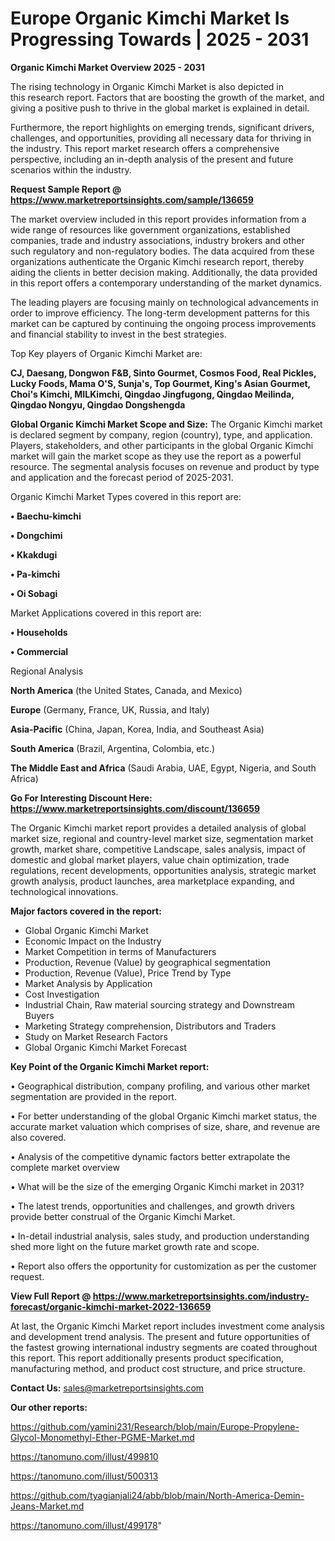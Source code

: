 # Europe Organic Kimchi Market Is Progressing Towards | 2025 - 2031

<Strong> Organic Kimchi Market Overview 2025 - 2031</strong>

The rising technology in Organic Kimchi Market is also depicted in this research report. Factors that are boosting the growth of the market, and giving a positive push to thrive in the global market is explained in detail.

Furthermore, the report highlights on emerging trends, significant drivers, challenges, and opportunities, providing all necessary data for thriving in the industry. This report market research offers a comprehensive perspective, including an in-depth analysis of the present and future scenarios within the industry.

<strong>Request Sample Report @ <a href=https://www.marketreportsinsights.com/sample/136659>https://www.marketreportsinsights.com/sample/136659</a></strong>

The market overview included in this report provides information from a wide range of resources like government organizations, established companies, trade and industry associations, industry brokers and other such regulatory and non-regulatory bodies. The data acquired from these organizations authenticate the Organic Kimchi research report, thereby aiding the clients in better decision making. Additionally, the data provided in this report offers a contemporary understanding of the market dynamics.

The leading players are focusing mainly on technological advancements in order to improve efficiency. The long-term development patterns for this market can be captured by continuing the ongoing process improvements and financial stability to invest in the best strategies.

Top Key players of Organic Kimchi Market are:

<strong>CJ, Daesang, Dongwon F&B, Sinto Gourmet, Cosmos Food, Real Pickles, Lucky Foods, Mama O'S, Sunja's, Top Gourmet, King's Asian Gourmet, Choi's Kimchi, MILKimchi, Qingdao Jingfugong, Qingdao Meilinda, Qingdao Nongyu, Qingdao Dongshengda</strong>

<strong><b>Global Organic Kimchi Market Scope and Size:</b></strong>
The Organic Kimchi market is declared segment by company, region (country), type, and application. Players, stakeholders, and other participants in the global Organic Kimchi market will gain the market scope as they use the report as a powerful resource. The segmental analysis focuses on revenue and product by type and application and the forecast period of 2025-2031.

Organic Kimchi Market Types covered in this report are:

<strong>• Baechu-kimchi

• Dongchimi

• Kkakdugi

• Pa-kimchi

• Oi Sobagi</strong>

Market Applications covered in this report are:

<strong>• Households

• Commercial</strong> 

Regional Analysis

<strong>North America</strong> (the United States, Canada, and Mexico)

<strong>Europe</strong> (Germany, France, UK, Russia, and Italy)

<strong>Asia-Pacific</strong> (China, Japan, Korea, India, and Southeast Asia)

<strong>South America</strong> (Brazil, Argentina, Colombia, etc.)

<strong>The Middle East and Africa</strong> (Saudi Arabia, UAE, Egypt, Nigeria, and South Africa)

<strong>Go For Interesting Discount Here: <a href=https://www.marketreportsinsights.com/discount/136659>https://www.marketreportsinsights.com/discount/136659</a></strong>

The Organic Kimchi market report provides a detailed analysis of global market size, regional and country-level market size, segmentation market growth, market share, competitive Landscape, sales analysis, impact of domestic and global market players, value chain optimization, trade regulations, recent developments, opportunities analysis, strategic market growth analysis, product launches, area marketplace expanding, and technological innovations.

<strong><b>Major factors covered in the report:</b></strong>
<ul>
  <li>Global Organic Kimchi Market </li>
  <li>Economic Impact on the Industry</li>
  <li>Market Competition in terms of Manufacturers</li>
  <li>Production, Revenue (Value) by geographical segmentation</li>
  <li>Production, Revenue (Value), Price Trend by Type</li>
  <li>Market Analysis by Application</li>
  <li>Cost Investigation</li>
  <li>Industrial Chain, Raw material sourcing strategy and Downstream Buyers</li>
  <li>Marketing Strategy comprehension, Distributors and Traders</li>
  <li>Study on Market Research Factors</li>
  <li>Global Organic Kimchi Market Forecast</li>
</ul>

<strong><b>Key Point of the Organic Kimchi Market report:</b></strong>

• Geographical distribution, company profiling, and various other market segmentation are provided in the report.

• For better understanding of the global Organic Kimchi market status, the accurate market valuation which comprises of size, share, and revenue are also covered.

• Analysis of the competitive dynamic factors better extrapolate the complete market overview

• What will be the size of the emerging Organic Kimchi market in 2031?

• The latest trends, opportunities and challenges, and growth drivers provide better construal of the Organic Kimchi Market.

• In-detail industrial analysis, sales study, and production understanding shed more light on the future market growth rate and scope.

• Report also offers the opportunity for customization as per the customer request.

<strong><b>View Full Report @ <a href=https://www.marketreportsinsights.com/industry-forecast/organic-kimchi-market-2022-136659>https://www.marketreportsinsights.com/industry-forecast/organic-kimchi-market-2022-136659</a></b></strong>


At last, the Organic Kimchi Market report includes investment come analysis and development trend analysis. The present and future opportunities of the fastest growing international industry segments are coated throughout this report. This report additionally presents product specification, manufacturing method, and product cost structure, and price structure.

<strong>Contact Us:</strong>
sales@marketreportsinsights.com

<strong>Our other reports:</strong>

<a href=https://github.com/yamini231/Research/blob/main/Europe-Propylene-Glycol-Monomethyl-Ether-PGME-Market.md>https://github.com/yamini231/Research/blob/main/Europe-Propylene-Glycol-Monomethyl-Ether-PGME-Market.md</a>

<a href=https://tanomuno.com/illust/499810>https://tanomuno.com/illust/499810</a>

<a href=https://tanomuno.com/illust/500313>https://tanomuno.com/illust/500313</a>

<a href=https://github.com/tyagianjali24/abb/blob/main/North-America-Demin-Jeans-Market.md>https://github.com/tyagianjali24/abb/blob/main/North-America-Demin-Jeans-Market.md</a>

<a href=https://tanomuno.com/illust/499178>https://tanomuno.com/illust/499178</a>"
